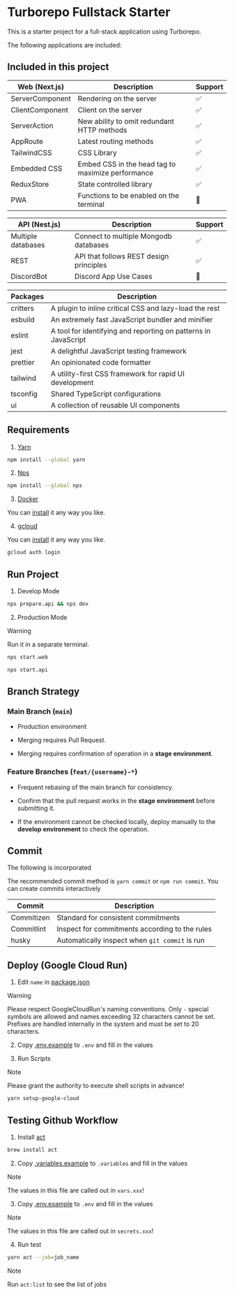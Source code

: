# Turborepo Fullstack Starter

This is a starter project for a full-stack application using Turborepo.

The following applications are included:

## Included in this project

| Web (Next.js)   | Description                                       | Support |
| --------------- | ------------------------------------------------- | ------- |
| ServerComponent | Rendering on the server                           | ✅      |
| ClientComponent | Client on the server                              | ✅      |
| ServerAction    | New ability to omit redundant HTTP methods        | ✅      |
| AppRoute        | Latest routing methods                            | ✅      |
| TailwindCSS     | CSS Library                                       | ✅      |
| Embedded CSS    | Embed CSS in the head tag to maximize performance | ✅      |
| ReduxStore      | State controlled library                          | ✅      |
| PWA             | Functions to be enabled on the terminal           | 🚫      |

| API (Nest.js)      | Description                             | Support |
| ------------------ | --------------------------------------- | ------- |
| Multiple databases | Connect to multiple Mongodb databases   | ✅      |
| REST               | API that follows REST design principles | ✅      |
| DiscordBot         | Discord App Use Cases                   | 🚫      |

| Packages | Description                                                    |
| -------- | -------------------------------------------------------------- |
| critters | A plugin to inline critical CSS and lazy-load the rest         |
| esbuild  | An extremely fast JavaScript bundler and minifier              |
| eslint   | A tool for identifying and reporting on patterns in JavaScript |
| jest     | A delightful JavaScript testing framework                      |
| prettier | An opinionated code formatter                                  |
| tailwind | A utility-first CSS framework for rapid UI development         |
| tsconfig | Shared TypeScript configurations                               |
| ui       | A collection of reusable UI components                         |

## Requirements

1. [Yarn](https://classic.yarnpkg.com/en/)

```sh
npm install --global yarn
```

2. [Nps](https://github.com/sezna/nps)

```sh
npm install --global nps
```

3. [Docker](https://www.docker.com)

You can [install](https://docs.docker.com/desktop/) it any way you like.

4. [gcloud](https://cloud.google.com/sdk?hl=en)

You can [install](https://cloud.google.com/sdk/docs/install?hl=en) it any way you like.

```sh
gcloud auth login
```

## Run Project

1. Develop Mode

```sh
nps prepare.api && nps dev
```

2. Production Mode

> [!WARNING]
> Run it in a separate terminal.

```sh
nps start.web
```

```sh
nps start.api
```

## Branch Strategy

### Main Branch (`main`)

- Production environment

- Merging requires Pull Request.

- Merging requires confirmation of operation in a **stage environment**.

### Feature Branches (`feat/{username}-*`)

- Frequent rebasing of the main branch for consistency.

- Confirm that the pull request works in the **stage environment** before submitting it.

- If the environment cannot be checked locally, deploy manually to the **develop environment** to check the operation.

## Commit

The following is incorporated

The recommended commit method is `yarn commit` or `npm run commit`.
You can create commits interactively

| Commit     | Description                                    |
| ---------- | ---------------------------------------------- |
| Commitizen | Standard for consistent commitments            |
| Commitlint | Inspect for commitments according to the rules |
| husky      | Automatically inspect when `git commit` is run |

## Deploy (Google Cloud Run)

1. Edit `name` in [package.json](./package.json)

> [!WARNING]
> Please respect GoogleCloudRun's naming conventions.
> Only `-` special symbols are allowed and names exceeding 32 characters cannot be set.
> Prefixes are handled internally in the system and must be set to 20 characters.

2. Copy [.env.example](./.env.example) to `.env` and fill in the values

3. Run Scripts

> [!NOTE]
> Please grant the authority to execute shell scripts in advance!

```sh
yarn setup-google-cloud
```

## Testing Github Workflow

1. Install [act](https://github.com/nektos/act)

```sh
brew install act
```

2. Copy [.variables.example](./.variables.example) to `.variables` and fill in the values

> [!NOTE]
> The values in this file are called out in `vars.xxx`!

3. Copy [.env.example](./.env.example) to `.env` and fill in the values

> [!NOTE]
> The values in this file are called out in `secrets.xxx`!

4. Run test

```sh
yarn act --job=job_name
```

> [!NOTE]
> Run `act:list` to see the list of jobs
